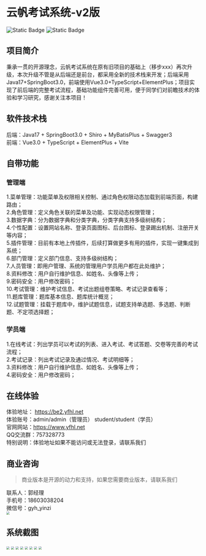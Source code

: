 # 云帆考试系统-v2版

![Static Badge](https://img.shields.io/badge/License-MIT-green)
![Static Badge](https://img.shields.io/badge/YFHL-v2.0-blue)


## 项目简介
秉承一贯的开源理念，云帆考试系统在原有旧项目的基础上（移步xxx）再次升级，本次升级不管是从后端还是前台，都采用全新的技术栈来开发；后端采用Java17+SpringBoot3.0，前端使用Vue3.0+TypeScript+ElementPlus；项目实现了前后端的完整考试流程，基础功能组件完善可用，便于同学们对前瞻技术的体验和学习研究，感谢关注本项目！


## 软件技术栈
后端：Java17 + SpringBoot3.0 + Shiro + MyBatisPlus + Swagger3  
前端：Vue3.0 + TypeScript + ElementPlus + Vite   


## 自带功能  
### 管理端  
1.菜单管理：功能菜单及权限相关控制、通过角色权限动态加载到前端页面，构建路由；  
2.角色管理：定义角色关联的菜单及功能、实现动态权限管理；  
3.数据字典：分为数据字典和分类字典，分类字典支持多级树结构；  
4.个性配置：设置网站名称、登录页面图标、后台图标、登录踢出机制、注册开关等内容；  
5.插件管理：目前有本地上传插件，后续打算做更多有用的插件，实现一键集成到系统；  
6.部门管理：定义部门信息、支持多级树结构；  
7.人员管理：即用户管理、系统的管理用户学员用户都在此处维护；  
8.资料修改：用户自行维护信息、如姓名、头像等上传；  
9.密码安全：用户修改密码；  
10.考试管理：维护考试信息、考试出题组卷策略、考试记录查看等；  
11.题库管理：题库基本信息、题库统计概览；  
12.试题管理：挂载于题库中，维护试题信息，试题支持单选题、多选题、判断题、不定项选择题；  

### 学员端  
1.在线考试：列出学员可以考试的列表、进入考试、考试答题、交卷等完善的考试流程；  
2.考试记录：列出考试记录及通过情况、考试明细等；  
3.资料修改：用户自行维护信息、如姓名、头像等上传；  
4.密码安全：用户修改密码；  

## 在线体验  
体验地址： https://be2.yfhl.net  
体验账号：admin/admin（管理员）  student/student（学员）  
官网网站：https://www.yfhl.net   
QQ交流群：757328773  
特别说明：体验地址如果不能访问或无法登录，请联系我们  

## 商业咨询  
> 商业版本是开源的动力和支持，如果您需要商业版本，请联系我们  

联系人：郭经理  
手机号：18603038204  
微信号：gyh_yinzi  
<img src="https://cdn.yfhl.net//be2/q_dora.png" style="zoom:50%;" />    



## 系统截图
<img src="https://cdn.yfhl.net//be2/s1.png" style="zoom:50%;" />  
<img src="https://cdn.yfhl.net//be2/s2.png" style="zoom:50%;" />  
<img src="https://cdn.yfhl.net//be2/s3.png" style="zoom:50%;" />  
<img src="https://cdn.yfhl.net//be2/s4.png" style="zoom:50%;" />  
<img src="https://cdn.yfhl.net//be2/s5.png" style="zoom:50%;" />  
<img src="https://cdn.yfhl.net//be2/s6.png" style="zoom:50%;" />  
<img src="https://cdn.yfhl.net//be2/s7.png" style="zoom:50%;" />  
<img src="https://cdn.yfhl.net//be2/s8.png" style="zoom:50%;" />  
